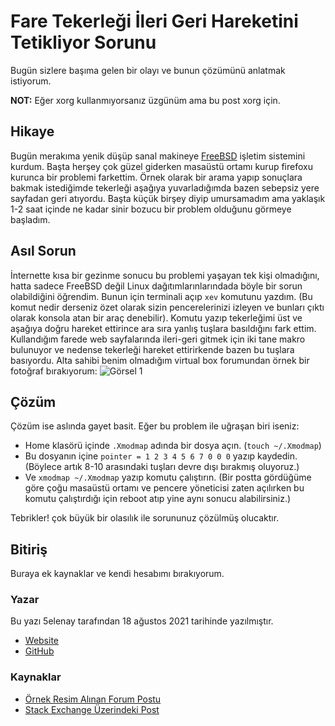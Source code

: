 # Fare Tekerleği İleri Geri Hareketini Tetikliyor Sorunu
Bugün sizlere başıma gelen bir olayı ve bunun çözümünü anlatmak istiyorum.

**NOT:** Eğer xorg kullanmıyorsanız üzgünüm ama bu post xorg için.

## Hikaye
Bugün merakıma yenik düşüp sanal makineye [FreeBSD](https://www.freebsd.org) işletim sistemini kurdum. Başta herşey çok güzel giderken masaüstü ortamı kurup firefoxu kurunca bir problemi farkettim. Örnek olarak bir arama yapıp sonuçlara bakmak istediğimde tekerleği aşağıya yuvarladığımda bazen sebepsiz yere sayfadan geri atıyordu. Başta küçük birşey diyip umursamadım ama yaklaşık 1-2 saat içinde ne kadar sinir bozucu bir problem olduğunu görmeye başladım.

## Asıl Sorun
İnternette kısa bir gezinme sonucu bu problemi yaşayan tek kişi olmadığını, hatta sadece FreeBSD değil Linux dağıtımlarınlarındada böyle bir sorun olabildiğini öğrendim. Bunun için terminali açıp `xev` komutunu yazdım. (Bu komut nedir derseniz özet olarak sizin pencerelerinizi izleyen ve bunları çıktı olarak konsola atan bir araç denebilir). Komutu yazıp tekerleğimi üst ve aşağıya doğru hareket ettirince ara sıra yanlış tuşlara basıldığını fark ettim. Kullandığım farede web sayfalarında ileri-geri gitmek için iki tane makro bulunuyor ve nedense tekerleği hareket ettirirkende bazen bu tuşlara basıyordu. Alta sahibi benim olmadığım virtual box forumundan örnek bir fotoğraf bırakıyorum:
![Görsel 1](https://i.imgur.com/kWEguCk.jpg)

## Çözüm
Çözüm ise aslında gayet basit. Eğer bu problem ile uğraşan biri iseniz:
- Home klasörü içinde `.Xmodmap` adında bir dosya açın. (`touch ~/.Xmodmap`)
- Bu dosyanın içine `pointer = 1 2 3 4 5 6 7 0 0 0` yazıp kaydedin. (Böylece artık 8-10 arasındaki tuşları devre dışı bırakmış oluyoruz.)
- Ve `xmodmap ~/.Xmodmap` yazıp komutu çalıştırın. (Bir postta gördüğüme göre çoğu masaüstü ortamı ve pencere yöneticisi zaten açılırken bu komutu çalıştırdığı için reboot atıp yine aynı sonucu alabilirsiniz.)

Tebrikler! çok büyük bir olasılık ile sorununuz çözülmüş olucaktır.

## Bitiriş
Buraya ek kaynaklar ve kendi hesabımı bırakıyorum.

### Yazar
Bu yazı 5elenay tarafından 18 ağustos 2021 tarihinde yazılmıştır.
- [Website](https://5elenay.me)
- [GitHub](https://github.com/5elenay)

### Kaynaklar
- [Örnek Resim Alınan Forum Postu](https://forums.virtualbox.org/viewtopic.php?f=4&t=80912)
- [Stack Exchange Üzerindeki Post](https://unix.stackexchange.com/questions/20550/how-to-disable-the-forward-back-buttons-on-my-mouse)